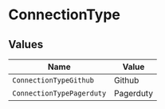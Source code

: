 # ConnectionType


## Values

| Name                      | Value                     |
| ------------------------- | ------------------------- |
| `ConnectionTypeGithub`    | Github                    |
| `ConnectionTypePagerduty` | Pagerduty                 |